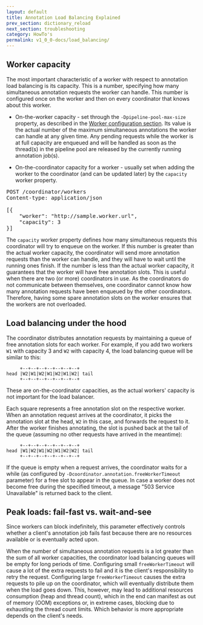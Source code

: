 ```yaml
---
layout: default
title: Annotation Load Balancing Explained
prev_section: dictionary_reload
next_section: troubleshooting
category: HowTo's
permalink: v1_0_0-docs/load_balancing/
---
```


## Worker capacity

The most important characteristic of a worker with respect to annotation load balancing is its capacity. This is a number, specifying how many simultaneous annotation requests the worker can handle. This number is configured once on the worker and then on every coordinator that knows about this worker.

* On-the-worker capacity - set through the `-Dpipeline-pool-max-size` property, as described in the <a href="{{ site.baseurl }}/v1_0_0-docs/ces_components">Worker configuration section</a>.
Its value is the actual number of the maximum simultaneous annotations the worker can handle at any given time. Any pending requests while the worker is at full capacity are enqueued and will be handled as soon as the thread(s) in the pipeline pool are released by the currently running annotation job(s).

* On-the-coordinator capacity for a worker - usually set when adding the worker to the coordinator (and can be updated later) by the `capacity` worker property.

<pre></code>POST /coordinator/workers
Content-type: application/json

[{
    "worker": "http://sample.worker.url",
    "capacity": 3
}]</code></pre>

The `capacity` worker property defines how many simultaneous requests this coordinator will try to enqueue on the worker. If this number is greater than the actual worker capacity, the coordinator will send more annotation requests than the worker can handle, and they will have to wait until the running ones finish. If the number is less than the actual worker capacity, it guarantees that the worker will have free annotation slots. This is useful when there are two (or more) coordinators in use. As the coordinators do not communicate between themselves, one coordinator cannot know how many annotation requests have been enqueued by the other coordinators. Therefore, having some spare annotation slots on the worker ensures that the workers are not overloaded.

## Load balancing under the hood

The coordinator distributes annotation requests by maintaining a queue of free annotation slots for each worker. For example, if you add two workers `W1` with capacity 3 and `W2` with capacity 4, the load balancing queue will be similar to this:

<pre><code>     +--+--+--+--+--+--+--+
head |W2|W1|W2|W1|W2|W1|W2| tail
     +--+--+--+--+--+--+--+</code></pre>

<div class="note-badge">
These are on-the-coordinator capacities, as the actual workers' capacity is not important for the load balancer.
</div>

Each square represents a free annotation slot on the respective worker. When an annotation request arrives at the coordinator, it picks the annotation slot at the head, `W2` in this case, and forwards the request to it. After the worker finishes annotating, the slot is pushed back at the tail of the queue (assuming no other requests have arrived in the meantime):

<pre><code>     +--+--+--+--+--+--+--+
head |W1|W2|W1|W2|W1|W2|W2| tail
     +--+--+--+--+--+--+--+</code></pre>

If the queue is empty when a request arrives, the coordinator waits for a while (as configured by `-Dcoordinator.annotation.freeWorkerTimeout` parameter) for a free slot to appear in the queue. In case a worker does not become free during the specified timeout, a message "503 Service Unavailable" is returned back to the client.

## Peak loads: fail-fast vs. wait-and-see

Since workers can block indefinitely, this parameter effectively controls whether a client's annotation job fails fast because there are no resources available or is eventually acted upon.

When the number of simultaneous annotation requests is a lot greater than the sum of all worker capacities, the coordinator load balancing queues will be empty for long periods of time. Configuring small `freeWorkerTimeout` will cause a lot of the extra requests to fail and it is the client's responsibility to retry the request. Configuring large `freeWorkerTimeout` causes the extra requests to pile up on the coordinator, which will eventually distribute them when the load goes down. This, however, may lead to additional resources consumption (heap and thread count), which in the end can manifest as out of memory (OOM) exceptions or, in extreme cases, blocking due to exhausting the thread count limits. Which behavior is more appropriate depends on the client's needs.
